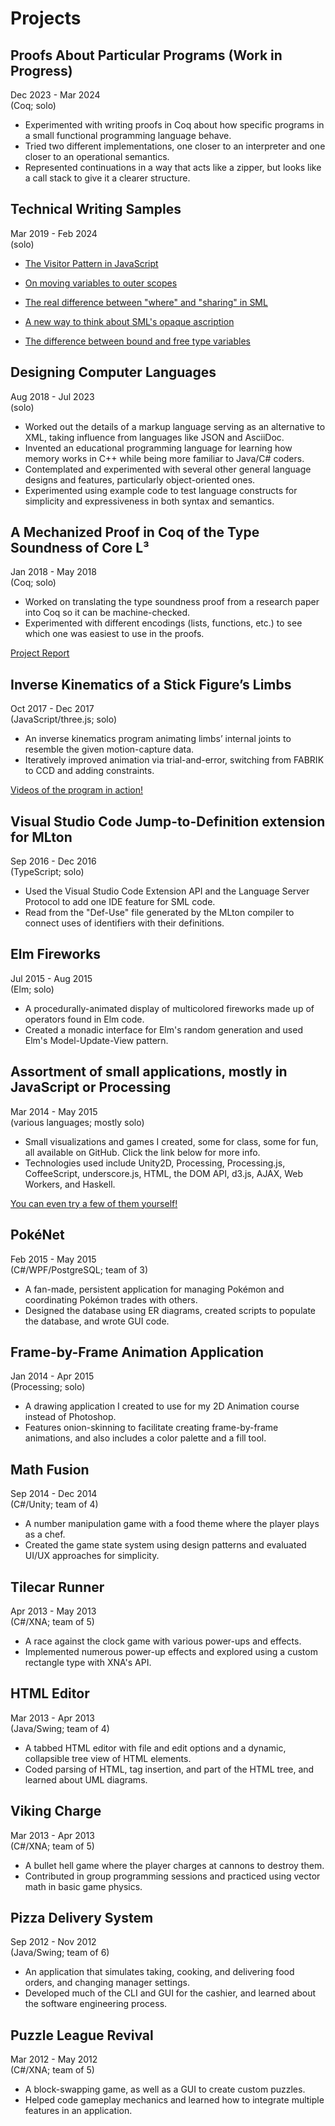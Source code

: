 # Projects

## Proofs About Particular Programs (Work in Progress)

Dec 2023 - Mar 2024  
(Coq; solo)

- Experimented with writing proofs in Coq about how specific programs in a small functional programming language behave.
- Tried two different implementations, one closer to an interpreter and one closer to an operational semantics.
- Represented continuations in a way that acts like a zipper, but looks like a call stack to give it a clearer structure.

## Technical Writing Samples

Mar 2019 - Feb 2024  
(solo)

- [The Visitor Pattern in JavaScript](https://codereview.stackexchange.com/a/249999)

- [On moving variables to outer scopes](https://softwareengineering.stackexchange.com/a/388486)

- [The real difference between "where" and "sharing" in SML](https://github.com/SMLFamily/Successor-ML/issues/7#issuecomment-1948242700)

- [A new way to think about SML's opaque ascription](https://github.com/SMLFamily/Successor-ML/issues/27#issuecomment-1948244075)

- [The difference between bound and free type variables](https://gist.github.com/YawarRaza7349/78cd8c3c33d6924fcf8af4a631bb531a)

## Designing Computer Languages

Aug 2018 - Jul 2023  
(solo)

- Worked out the details of a markup language serving as an alternative to XML, taking influence from languages like JSON and AsciiDoc.
- Invented an educational programming language for learning how memory works in C++ while being more familiar to Java/C# coders.
- Contemplated and experimented with several other general language designs and features, particularly object-oriented ones.
- Experimented using example code to test language constructs for simplicity and expressiveness in both syntax and semantics.

## A Mechanized Proof in Coq of the Type Soundness of Core L³

Jan 2018 - May 2018  
(Coq; solo)

- Worked on translating the type soundness proof from a research paper into Coq so it can be machine-checked.
- Experimented with different encodings (lists, functions, etc.) to see which one was easiest to use in the proofs.

[Project Report](https://cs.rit.edu/~mtf/student-resources/20175_raza_mscourse.pdf)

## Inverse Kinematics of a Stick Figure’s Limbs

Oct 2017 - Dec 2017  
(JavaScript/three.js; solo)

- An inverse kinematics program animating limbs’ internal joints to resemble the given motion-capture data.
- Iteratively improved animation via trial-and-error, switching from FABRIK to CCD and adding constraints.

[Videos of the program in action!](https://www.youtube.com/playlist?list=PLY2FhVIfIl7UgElsgOhD8sE-R5X3yhsng)

## Visual Studio Code Jump-to-Definition extension for MLton

Sep 2016 - Dec 2016  
(TypeScript; solo)

- Used the Visual Studio Code Extension API and the Language Server Protocol to add one IDE feature for SML code.
- Read from the "Def-Use" file generated by the MLton compiler to connect uses of identifiers with their definitions.

## Elm Fireworks

Jul 2015 - Aug 2015  
(Elm; solo)

- A procedurally-animated display of multicolored fireworks made up of operators found in Elm code.
- Created a monadic interface for Elm's random generation and used Elm's Model-Update-View pattern.

## Assortment of small applications, mostly in JavaScript or Processing

Mar 2014 - May 2015  
(various languages; mostly solo)

- Small visualizations and games I created, some for class, some for fun, all available on GitHub. Click the link below for more info.
- Technologies used include Unity2D, Processing, Processing.js, CoffeeScript, underscore.js, HTML, the DOM API, d3.js, AJAX, Web Workers, and Haskell.

[You can even try a few of them yourself!](https://YawarRaza7349.github.io/creative)

## PokéNet

Feb 2015 - May 2015  
(C#/WPF/PostgreSQL; team of 3)

- A fan-made, persistent application for managing Pokémon and coordinating Pokémon trades with others.
- Designed the database using ER diagrams, created scripts to populate the database, and wrote GUI code.

## Frame-by-Frame Animation Application

Jan 2014 - Apr 2015  
(Processing; solo)

- A drawing application I created to use for my 2D Animation course instead of Photoshop.
- Features onion-skinning to facilitate creating frame-by-frame animations, and also includes a color palette and a fill tool.

## Math Fusion

Sep 2014 - Dec 2014  
(C#/Unity; team of 4)

- A number manipulation game with a food theme where the player plays as a chef.
- Created the game state system using design patterns and evaluated UI/UX approaches for simplicity.

## Tilecar Runner

Apr 2013 - May 2013  
(C#/XNA; team of 5)

- A race against the clock game with various power-ups and effects.
- Implemented numerous power-up effects and explored using a custom rectangle type with XNA's API.

## HTML Editor

Mar 2013 - Apr 2013  
(Java/Swing; team of 4)

- A tabbed HTML editor with file and edit options and a dynamic, collapsible tree view of HTML elements.
- Coded parsing of HTML, tag insertion, and part of the HTML tree, and learned about UML diagrams.

## Viking Charge

Mar 2013 - Apr 2013  
(C#/XNA; team of 5)

- A bullet hell game where the player charges at cannons to destroy them.
- Contributed in group programming sessions and practiced using vector math in basic game physics.

## Pizza Delivery System

Sep 2012 - Nov 2012  
(Java/Swing; team of 6)

- An application that simulates taking, cooking, and delivering food orders, and changing manager settings.
- Developed much of the CLI and GUI for the cashier, and learned about the software engineering process.

## Puzzle League Revival

Mar 2012 - May 2012  
(C#/XNA; team of 5)

- A block-swapping game, as well as a GUI to create custom puzzles.
- Helped code gameplay mechanics and learned how to integrate multiple features in an application.
